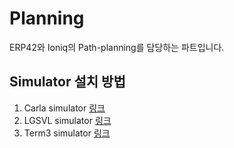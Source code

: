 # Planning
ERP42와 Ioniq의 Path-planning를 담당하는 파트입니다.

## Simulator 설치 방법
1. Carla simulator [링크](./Carla_simulator)
2. LGSVL simulator [링크](./LGSVL) 
3. Term3 simulator [링크](./CarND_planner)
